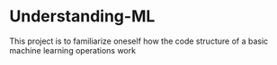 # Understanding-ML
This project is to familiarize oneself how the code structure of a basic machine learning operations work

